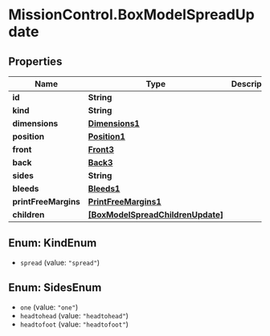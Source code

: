 # MissionControl.BoxModelSpreadUpdate

## Properties
Name | Type | Description | Notes
------------ | ------------- | ------------- | -------------
**id** | **String** |  | [optional] 
**kind** | **String** |  | [optional] 
**dimensions** | [**Dimensions1**](Dimensions1.md) |  | [optional] 
**position** | [**Position1**](Position1.md) |  | [optional] 
**front** | [**Front3**](Front3.md) |  | [optional] 
**back** | [**Back3**](Back3.md) |  | [optional] 
**sides** | **String** |  | [optional] 
**bleeds** | [**Bleeds1**](Bleeds1.md) |  | [optional] 
**printFreeMargins** | [**PrintFreeMargins1**](PrintFreeMargins1.md) |  | [optional] 
**children** | [**[BoxModelSpreadChildrenUpdate]**](BoxModelSpreadChildrenUpdate.md) |  | [optional] 

<a name="KindEnum"></a>
## Enum: KindEnum

* `spread` (value: `"spread"`)


<a name="SidesEnum"></a>
## Enum: SidesEnum

* `one` (value: `"one"`)
* `headtohead` (value: `"headtohead"`)
* `headtofoot` (value: `"headtofoot"`)

